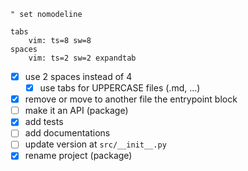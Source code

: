 ```
" set nomodeline

tabs
	vim: ts=8 sw=8
spaces
	vim: ts=2 sw=2 expandtab
```
- [x] use 2 spaces instead of 4
	- [x] use tabs for UPPERCASE files (.md, ...)
- [x] remove or move to another file the entrypoint block
- [ ] make it an API (package)
- [x] add tests
- [ ] add documentations
- [ ] update version at `src/__init__.py`
- [x] rename project (package)
